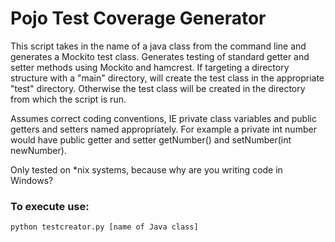 
Pojo Test Coverage Generator
==============================

This script takes in the name of a java class from the command line and generates
a Mockito test class. Generates testing of standard getter and setter methods using Mockito and hamcrest. If targeting a directory structure with a "main" directory, will create the test class in the appropriate "test" directory. Otherwise the test class will be created in the directory from which the script is run. 

Assumes correct coding conventions, IE private class variables and public
getters and setters named appropriately. For example a private int number would
have public getter and setter getNumber() and setNumber(int newNumber).

Only tested on *nix systems, because why are you writing code in Windows?

### To execute use:

    python testcreator.py [name of Java class]
